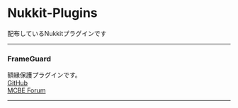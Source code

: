 # Nukkit-Plugins
配布しているNukkitプラグインです
***
### FrameGuard
額縁保護プラグインです。  
[GitHub](https://github.com/Saisana299/FrameGuard-NukkitEdition)  
[MCBE Forum](https://forum.mcbe.jp/resources/469/)
***

